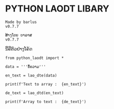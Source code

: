 # PYTHON LAODT LIBARY

``` Made by barlus ```  
``` v0.7.7 ```  
  
``` ສ້າງໂດຍ ບາລາສ ```  
``` v0.7.7 ```
  
ນີ້ຄືຕົວຢ່າງໂຄ້ດ
```
from python_laodt import *

data = '''ຂໍ້ຄວາມ'''

en_text = lao_dte(data)

print(f'Text to array :  {en_text}')

de_text = lao_dtd(en_text)

print(f'Array to text :  {de_text}')
```